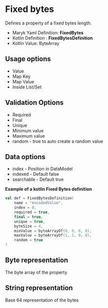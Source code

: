 # Fixed bytes
Defines a property of a fixed bytes length.

- Maryk Yaml Definition: **FixedBytes**
- Kotlin Definition : **FixedBytesDefinition**
- Kotlin Value: ByteArray

## Usage options
- Value
- Map Key
- Map Value
- Inside List/Set

## Validation Options
- Required
- Final
- Unique
- Minimum value
- Maximum value
- random - true to auto create a random value

## Data options
- index - Position in DataModel 
- indexed - Default false
- searchable - Default true

**Example of a kotlin Fixed Bytes definition**
```kotlin
val def = FixedBytesDefinition(
    name = "encodedValue",
    index = 0,
    required = true,
    final = true,
    unique = true,
    byteSize = 4,
    minValue = byteArrayOf(0, 0, 0, 0),
    maxValue = byteArrayOf(1, 1, 0, 0),
    random = true
)
```

## Byte representation
The byte array of the property

## String representation
Base 64 representation of the bytes